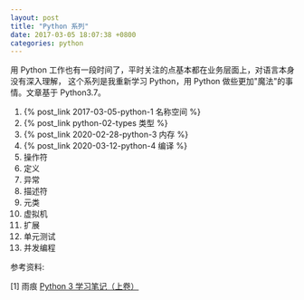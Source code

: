 ```yaml
---
layout: post
title: "Python 系列"
date: 2017-03-05 18:07:38 +0800
categories: python
---
```


用 Python 工作也有一段时间了，平时关注的点基本都在业务层面上，对语言本身没有深入理解，
这个系列是我重新学习 Python，用 Python 做些更加"魔法"的事情。文章基于 Python3.7。

1. {% post_link 2017-03-05-python-1 名称空间 %}
2. {% post_link python-02-types 类型 %}
3. {% post_link 2020-02-28-python-3 内存 %}
4. {% post_link 2020-03-12-python-4 编译 %}
5. 操作符
6. 定义
7. 异常
8. 描述符
9. 元类
10. 虚拟机
11. 扩展
12. 单元测试
13. 并发编程

参考资料:

[1] 雨痕 [Python 3 学习笔记（上卷）](https://book.douban.com/subject/28509425)
